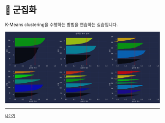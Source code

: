 # 🍇 군집화

K-Means clustering을 수행하는 방법을 연습하는 실습입니다. 

![](/resources/clustering.png)

---
[`나가기`](../)